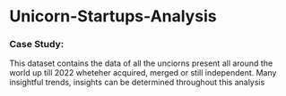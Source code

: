 # Unicorn-Startups-Analysis

### Case Study:

This dataset contains the data of all the unciorns present all around the world up till 2022 wheteher acquired, merged or still independent. Many insightful trends, insights can be determined throughout this analysis
